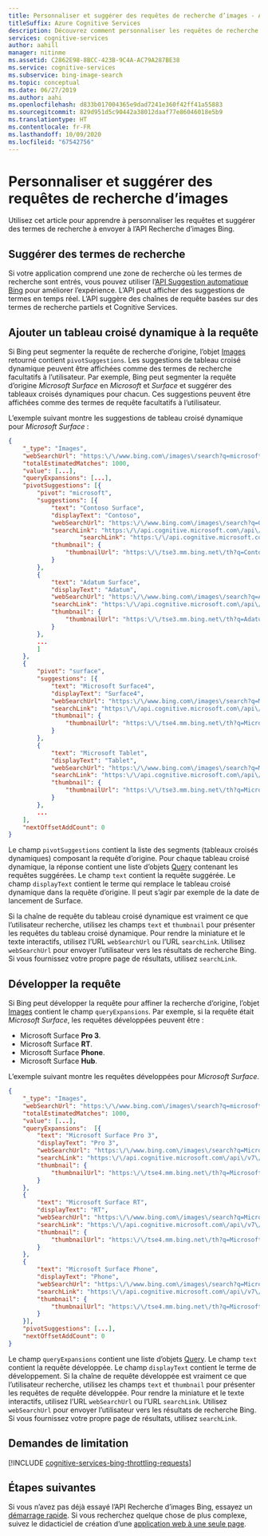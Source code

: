```yaml
---
title: Personnaliser et suggérer des requêtes de recherche d’images - API Recherche d’images Bing
titleSuffix: Azure Cognitive Services
description: Découvrez comment personnaliser les requêtes de recherche que vous envoyez à l’API Recherche d’images Bing.
services: cognitive-services
author: aahill
manager: nitinme
ms.assetid: C2862E98-8BCC-423B-9C4A-AC79A287BE38
ms.service: cognitive-services
ms.subservice: bing-image-search
ms.topic: conceptual
ms.date: 06/27/2019
ms.author: aahi
ms.openlocfilehash: d833b017004365e9dad7241e360f42ff41a55883
ms.sourcegitcommit: 829d951d5c90442a38012daaf77e86046018e5b9
ms.translationtype: HT
ms.contentlocale: fr-FR
ms.lasthandoff: 10/09/2020
ms.locfileid: "67542756"
---
```

# <a name="customize-and-suggest-image-search-queries"></a>Personnaliser et suggérer des requêtes de recherche d’images

Utilisez cet article pour apprendre à personnaliser les requêtes et suggérer des termes de recherche à envoyer à l’API Recherche d’images Bing.

## <a name="suggest-search-terms"></a>Suggérer des termes de recherche

Si votre application comprend une zone de recherche où les termes de recherche sont entrés, vous pouvez utiliser l’[API Suggestion automatique Bing](../../bing-autosuggest/get-suggested-search-terms.md) pour améliorer l’expérience. L’API peut afficher des suggestions de termes en temps réel. L’API suggère des chaînes de requête basées sur des termes de recherche partiels et Cognitive Services.

## <a name="pivot-the-query"></a>Ajouter un tableau croisé dynamique à la requête

Si Bing peut segmenter la requête de recherche d’origine, l’objet [Images](https://docs.microsoft.com/rest/api/cognitiveservices-bingsearch/bing-images-api-v7-reference#images) retourné contient `pivotSuggestions`. Les suggestions de tableau croisé dynamique peuvent être affichées comme des termes de recherche facultatifs à l’utilisateur. Par exemple, Bing peut segmenter la requête d’origine *Microsoft Surface* en *Microsoft* et *Surface* et suggérer des tableaux croisés dynamiques pour chacun. Ces suggestions peuvent être affichées comme des termes de requête facultatifs à l’utilisateur.

L’exemple suivant montre les suggestions de tableau croisé dynamique pour *Microsoft Surface* :  

```json
{
    "_type": "Images",
    "webSearchUrl": "https:\/\/www.bing.com\/images\/search?q=microsoft%20surface&FORM=OIIARP",
    "totalEstimatedMatches": 1000,
    "value": [...],
    "queryExpansions": [...],
    "pivotSuggestions": [{
        "pivot": "microsoft",
        "suggestions": [{
            "text": "Contoso Surface",
            "displayText": "Contoso",
            "webSearchUrl": "https:\/\/www.bing.com\/images\/search?q=OtterBox+Surface&FORM=IRQBPS",
            "searchLink": "https:\/\/api.cognitive.microsoft.com\/api\/v7\/images\/search?q=Contoso...",
                    "searchLink": "https:\/\/api.cognitive.microsoft.com\/api...",
            "thumbnail": {
                "thumbnailUrl": "https:\/\/tse3.mm.bing.net\/th?q=Contoso+Surface..."
            }
        },
        {
            "text": "Adatum Surface",
            "displayText": "Adatum",
            "webSearchUrl": "https:\/\/www.bing.com\/images\/search?q=Adatum+Surface&FORM=IRQBPS",
            "searchLink": "https:\/\/api.cognitive.microsoft.com\/api\/v7\/images\/search?q=...",
            "thumbnail": {
                "thumbnailUrl": "https:\/\/tse3.mm.bing.net\/th?q=Adatum+Surface&pid=Ap..."
            }
        },
        ...
        ]
    },
    {
        "pivot": "surface",
        "suggestions": [{
            "text": "Microsoft Surface4",
            "displayText": "Surface4",
            "webSearchUrl": "https:\/\/www.bing.com\/images\/search?q=Microsoft+Surface...",
            "searchLink": "https:\/\/api.cognitive.microsoft.com\/api\/v7\/images\/search?...",
            "thumbnail": {
                "thumbnailUrl": "https:\/\/tse4.mm.bing.net\/th?q=Microsoft..."
            }
        },
        {
            "text": "Microsoft Tablet",
            "displayText": "Tablet",
            "webSearchUrl": "https:\/\/www.bing.com\/images\/search?q=Microsoft+Tablet&FORM=IRQBPS",
            "searchLink": "https:\/\/api.cognitive.microsoft.com\/api\/v7\/images\/search?...",
            "thumbnail": {
                "thumbnailUrl": "https:\/\/tse3.mm.bing.net\/th?q=Microsoft+Tablet..."
            }
        },
        ...
    ],
    "nextOffsetAddCount": 0
}
```

Le champ `pivotSuggestions` contient la liste des segments (tableaux croisés dynamiques) composant la requête d’origine. Pour chaque tableau croisé dynamique, la réponse contient une liste d’objets [Query](https://docs.microsoft.com/rest/api/cognitiveservices-bingsearch/bing-images-api-v7-reference#query_obj) contenant les requêtes suggérées. Le champ `text` contient la requête suggérée. Le champ `displayText` contient le terme qui remplace le tableau croisé dynamique dans la requête d’origine. Il peut s’agir par exemple de la date de lancement de Surface.

Si la chaîne de requête du tableau croisé dynamique est vraiment ce que l’utilisateur recherche, utilisez les champs `text` et `thumbnail` pour présenter les requêtes du tableau croisé dynamique. Pour rendre la miniature et le texte interactifs, utilisez l’URL `webSearchUrl` ou l’URL `searchLink`. Utilisez `webSearchUrl` pour envoyer l’utilisateur vers les résultats de recherche Bing. Si vous fournissez votre propre page de résultats, utilisez `searchLink`.

<!-- Need a sanitized version of the image
The following shows an example of the pivot queries.

![Pivot suggestions](./media/cognitive-services-bing-images-api/bing-image-pivotsuggestion.GIF)
-->

## <a name="expand-the-query"></a>Développer la requête

Si Bing peut développer la requête pour affiner la recherche d’origine, l’objet [Images](https://docs.microsoft.com/rest/api/cognitiveservices-bingsearch/bing-images-api-v7-reference#images) contient le champ `queryExpansions`. Par exemple, si la requête était *Microsoft Surface*, les requêtes développées peuvent être :
- Microsoft Surface **Pro 3**.
- Microsoft Surface **RT**.
- Microsoft Surface **Phone**.
- Microsoft Surface **Hub**.

L’exemple suivant montre les requêtes développées pour *Microsoft Surface*.

```json
{
    "_type": "Images",
    "webSearchUrl": "https:\/\/www.bing.com\/images\/search?q=microsoft%20surface...",
    "totalEstimatedMatches": 1000,
    "value": [...],
    "queryExpansions":  [{
        "text": "Microsoft Surface Pro 3",
        "displayText": "Pro 3",
        "webSearchUrl": "https:\/\/www.bing.com\/images\/search?q=Microsoft+Surface+Pro+3...",
        "searchLink": "https:\/\/api.cognitive.microsoft.com\/api\/v7\/images\/search?q=Microsoft...",
        "thumbnail": {
            "thumbnailUrl": "https:\/\/tse4.mm.bing.net\/th?q=Microsoft+Surface+Pro+3..."
        }
    },
    {
        "text": "Microsoft Surface RT",
        "displayText": "RT",
        "webSearchUrl": "https:\/\/www.bing.com\/images\/search?q=Microsoft+Surface+RT...",
        "searchLink": "https:\/\/api.cognitive.microsoft.com\/api\/v7\/images\/search?q=...",
        "thumbnail": {
            "thumbnailUrl": "https:\/\/tse4.mm.bing.net\/th?q=Microsoft+Surface+RT..."
        }
    },
    {
        "text": "Microsoft Surface Phone",
        "displayText": "Phone",
        "webSearchUrl": "https:\/\/www.bing.com\/images\/search?q=Microsoft+Surface+Phone",
        "searchLink": "https:\/\/api.cognitive.microsoft.com\/api\/v7\/images\/search?q=...",
        "thumbnail": {
            "thumbnailUrl": "https:\/\/tse4.mm.bing.net\/th?q=Microsoft+Surface+Phone..."
        }
    }],
    "pivotSuggestions": [...],
    "nextOffsetAddCount": 0
}
```

Le champ `queryExpansions` contient une liste d’objets [Query](https://docs.microsoft.com/rest/api/cognitiveservices-bingsearch/bing-images-api-v7-reference#query_obj). Le champ `text` contient la requête développée. Le champ `displayText` contient le terme de développement. Si la chaîne de requête développée est vraiment ce que l’utilisateur recherche, utilisez les champs `text` et `thumbnail` pour présenter les requêtes de requête développée. Pour rendre la miniature et le texte interactifs, utilisez l’URL `webSearchUrl` ou l’URL `searchLink`. Utilisez `webSearchUrl` pour envoyer l’utilisateur vers les résultats de recherche Bing. Si vous fournissez votre propre page de résultats, utilisez `searchLink`.

<!-- Removing until we can replace with a sanitized image.
The following shows an example Bing implementation that uses expanded queries. If the user clicks the Microsoft Surface Pro 3 link, they're taken to the Bing search results page, which shows them images of the Pro 3.

![Query expansion suggestions](./media/cognitive-services-bing-images-api/bing-image-queryexpansion.GIF)
-->


## <a name="throttling-requests"></a>Demandes de limitation

[!INCLUDE [cognitive-services-bing-throttling-requests](../../../../includes/cognitive-services-bing-throttling-requests.md)]

## <a name="next-steps"></a>Étapes suivantes

Si vous n’avez pas déjà essayé l’API Recherche d’images Bing, essayez un [démarrage rapide](../quickstarts/csharp.md). Si vous recherchez quelque chose de plus complexe, suivez le didacticiel de création d’une [application web à une seule page](../tutorial-bing-image-search-single-page-app.md).
